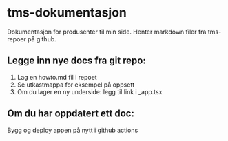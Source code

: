 # tms-dokumentasjon

Dokumentasjon for produsenter til min side. Henter markdown filer fra tms-repoer på github.

## Legge inn nye docs fra git repo:

1. Lag en howto.md fil i repoet
2. Se utkastmappa for eksempel på oppsett
3. Om du lager en ny underside: legg til link i _app.tsx

## Om du har oppdatert ett doc:
Bygg og deploy appen på nytt i github actions
